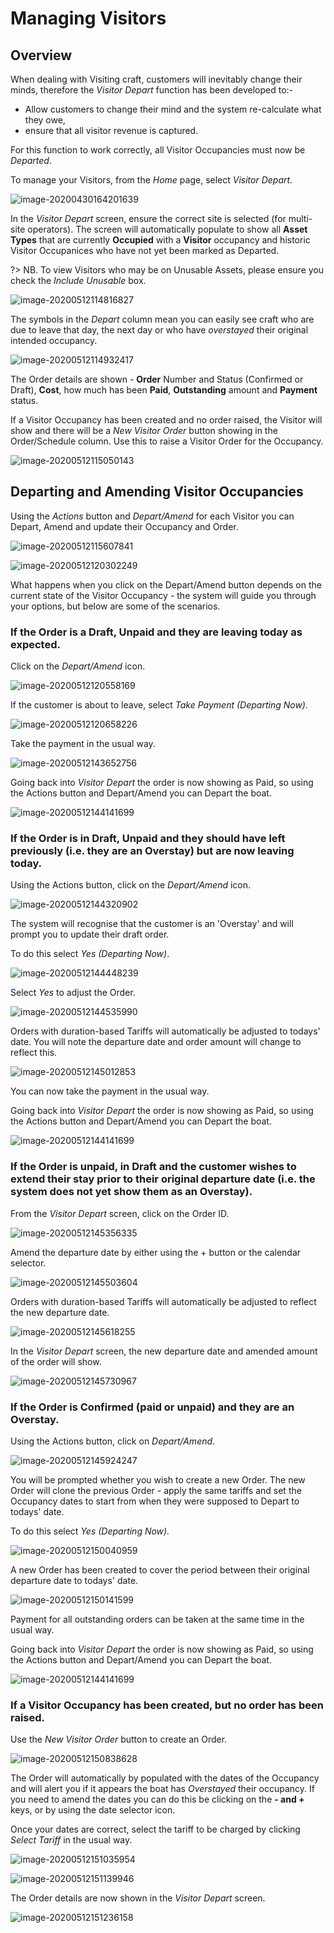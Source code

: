 # Managing Visitors #

## Overview ##

When dealing with Visiting craft, customers will inevitably change their minds, therefore the *Visitor Depart* function has been developed to:-

- Allow customers to change their mind and the system re-calculate what they owe,
- ensure that all visitor revenue is captured. 

For this function to work correctly, all Visitor Occupancies must now be *Departed*.

To manage your Visitors, from the *Home* page, select *Visitor Depart*. 

![image-20200430164201639](image-20200430164201639.png)

In the *Visitor Depart* screen, ensure the correct site is selected (for multi-site operators).  The screen will automatically populate to show all **Asset Types** that are currently **Occupied** with a **Visitor** occupancy and historic Visitor Occupanices who have not yet been marked as Departed.

?> NB. To view Visitors who may be on Unusable Assets, please ensure you check the *Include Unusable* box.

![image-20200512114816827](image-20200512114816827.png)

The symbols in the *Depart* column mean you can easily see craft who are due to leave that day, the next day or who have *overstayed* their original intended occupancy.

![image-20200512114932417](image-20200512114932417.png)

The Order details are shown - **Order** Number and Status (Confirmed or Draft), **Cost**, how much has been **Paid**, **Outstanding** amount and **Payment** status.

If a Visitor Occupancy has been created and no order raised, the Visitor will show and there will be a *New Visitor Order* button showing in the Order/Schedule column. Use this to raise a Visitor Order for the Occupancy.

![image-20200512115050143](image-20200512115050143.png)

## Departing and Amending Visitor Occupancies ##

Using the *Actions* button and *Depart/Amend* for each Visitor you can Depart, Amend and update their Occupancy and Order. 

![image-20200512115607841](image-20200512115607841.png)

![image-20200512120302249](image-20200512120302249.png)



What happens when you click on the Depart/Amend button depends on the current state of the Visitor Occupancy - the system will guide you through your options, but below are some of the scenarios.

### **If the Order is a Draft, Unpaid and they are leaving today as expected.**

Click on the *Depart/Amend* icon.

![image-20200512120558169](image-20200512120558169.png)

If the customer is about to leave, select *Take Payment (Departing Now).*

![image-20200512120658226](image-20200512120658226.png)

Take the payment in the usual way.

![image-20200512143652756](image-20200512143652756.png)

Going back into *Visitor Depart* the order is now showing as Paid, so using the Actions button and Depart/Amend you can Depart the boat.

![image-20200512144141699](image-20200512144141699.png)

### **If the Order is in Draft, Unpaid and they should have left previously (i.e. they are an Overstay) but are now leaving today.**

Using the Actions button, click on the *Depart/Amend* icon.

![image-20200512144320902](image-20200512144320902.png)

The system will recognise that the customer is an 'Overstay' and will prompt you to update their draft order.

To do this select *Yes (Departing Now)*.

![image-20200512144448239](image-20200512144448239.png)

Select *Yes* to adjust the Order.  

![image-20200512144535990](image-20200512144535990.png)

Orders with duration-based Tariffs will automatically be adjusted to todays' date.  You will note the departure date and order amount will change to reflect this.

![image-20200512145012853](image-20200512145012853.png)

You can now take the payment in the usual way.

Going back into *Visitor Depart* the order is now showing as Paid, so using the Actions button and Depart/Amend you can Depart the boat.

![image-20200512144141699](image-20200512144141699.png)

### **If the Order is unpaid, in Draft and the customer wishes to extend their stay prior to their original departure date (i.e. the system does not yet show them as an Overstay).**

From the *Visitor Depart* screen, click on the Order ID.

![image-20200512145356335](image-20200512145356335.png)

Amend the departure date by either using the + button or the calendar selector.

![image-20200512145503604](image-20200512145503604.png)

Orders with duration-based Tariffs will automatically be adjusted to reflect the new departure date.

![image-20200512145618255](image-20200512145618255.png)

In the *Visitor Depart* screen, the new departure date and amended amount of the order will show.

![image-20200512145730967](image-20200512145730967.png)

### **If the Order is Confirmed (paid or unpaid) and they are an Overstay.**

Using the Actions button, click on *Depart/Amend*.

![image-20200512145924247](image-20200512145924247.png)

You will be prompted whether you wish to create a new Order.  The new Order will clone the previous Order - apply the same tariffs and set the Occupancy dates to start from when they were supposed to Depart to todays' date. 

To do this select *Yes (Departing Now).*

![image-20200512150040959](image-20200512150040959.png)

A new Order has been created to cover the period between their original departure date to todays' date.

![image-20200512150141599](image-20200512150141599.png)

Payment for all outstanding orders can be taken at the same time in the usual way.

Going back into *Visitor Depart* the order is now showing as Paid, so using the Actions button and Depart/Amend you can Depart the boat.

![image-20200512144141699](image-20200512144141699.png)

### **If a Visitor Occupancy has been created, but no order has been raised.**

Use the *New Visitor Order* button to create an Order.

![image-20200512150838628](image-20200512150838628.png)

The Order will automatically by populated with the dates of the Occupancy and will alert you if it appears the boat has *Overstayed* their occupancy.  If you need to amend the dates you can do this be clicking on the **- and +** keys, or by using the date selector icon.  

Once your dates are correct, select the tariff to be charged by clicking *Select Tariff* in the usual way.

![image-20200512151035954](image-20200512151035954.png)

![image-20200512151139946](image-20200512151139946.png)

The Order details are now shown in the *Visitor Depart* screen.

![image-20200512151236158](image-20200512151236158.png)

